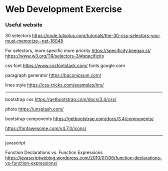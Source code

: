 # Web Development Exercise

### Useful website
30 selectors
https://code.tutsplus.com/tutorials/the-30-css-selectors-you-must-memorize--net-16048

For selectors, more specific more priority
https://specificity.keegan.st/
https://www.w3.org/TR/selectors-3/#specificity

css font 
https://www.cssfontstack.com/
fonts.google.com

paragraph generator
https://baconipsum.com/

lines style
https://css-tricks.com/examples/hrs/

------------------------------
bootstrap css
https://getbootstrap.com/docs/3.4/css/

photo
https://unsplash.com/

bootstrap components
https://getbootstrap.com/docs/3.4/components/

https://fontawesome.com/v4.7.0/icons/

-------------------------------
javascript

Function Declarations vs. Function Expressions
https://javascriptweblog.wordpress.com/2010/07/06/function-declarations-vs-function-expressions/
